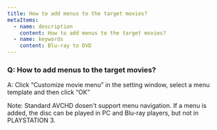 ```yaml
---
title: How to add menus to the target movies?
metaItems:
  - name: description
    content: How to add menus to the target movies?
  - name: keywords
    content: Blu-ray to DVD
---
```


### Q: How to add menus to the target movies?

A: Click “Customize movie menu” in the setting window, select a menu template and then click “OK”

Note: Standard AVCHD dosen't support menu navigation. If a menu is added, the disc can be played in PC and Blu-ray players, but not in PLAYSTATION 3.
